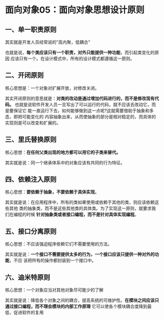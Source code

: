 # 面向对象05：面向对象思想设计原则

## 一、单一职责原则

其实就是开发人员经常说的”高内聚，低耦合”

也就是说，**每个类应该只有一个职责，对外只能提供一种功能**，而引起类变化的原因
应该只有一个。在设计模式中，所有的设计模式都遵循这一原则。

## 二、开闭原则

核心思想是：一个对象对扩展开放，对修改关闭。

其实开闭原则的意思就是：**对类的改动是通过增加代码进行的，而不是修改现有代码。**
也就是说软件开发人员一旦写出了可以运行的代码，就不应该去改动它，而是要保证它
能一直运行下去，如何能够做到这一点呢?这就需要借助于抽象和多态，即把可能变化的
内容抽象出来，从而使抽象的部分是相对稳定的，而具体的实现则是可以改变和扩展的。


## 三、里氏替换原则

核心思想：**在任何父类出现的地方都可以用它的子类来替代。**

其实就是说：同一个继承体系中的对象应该有共同的行为特征。


## 四、依赖注入原则

核心思想：**要依赖于抽象，不要依赖于具体实现**。

其实就是说：在应用程序中，所有的类如果使用或依赖于其他的类，则应该依赖这些其他
类的抽象类，而不是这些其他类的具体类。为了实现这一原则，就要求我们在编程的时候
**针对抽象类或者接口编程，而不是针对具体实现编程**。


## 五、接口分离原则

核心思想：不应该强迫程序依赖它们不需要使用的方法。

其实就是说：**一个接口不需要提供太多的行为，一个接口应该只提供一种对外的功能**，不应
该把所有的操作都封装到一个接口中。

## 六、迪米特原则

核心思想：一个对象应当对其他对象尽可能少的了解

其实就是说：降低各个对象之间的耦合，提高系统的可维护性。**在模块之间应该只通过接口编程，而不理会模块的内部工作原理**
它可以使各个模块耦合度降到最低，促进软件的复用

